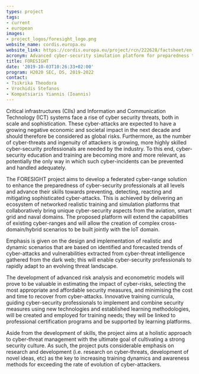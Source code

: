 ```yaml
---
types: project
tags:
- current
- european
images:
- project_logos/foresight_logo.png
website_name: cordis.europa.eu
website_link: https://cordis.europa.eu/project/rcn/222628/factsheet/en
acronym: Advanced cyber-security simulation platform for preparedness training in Aviation, Naval and Power-grid environments
title: FORESIGHT
date: '2019-10-03T10:26:33+02:00'
program: H2020 SEC, DS, 2019-2022
contact: 
- Tsikrika Theodora
- Vrochidis Stefanos
- Kompatsiaris Yiannis (Ioannis)
---
```

<p>
Critical infrastructures (CIIs) and Information and Communication Technology (ICT) systems face a rise of cyber security threats, both in scale and sophistication. These cyber-attacks are expected to have a growing negative economic and societal impact in the next decade and should therefore be considered as global risks. Furthermore, as the number of cyber-threats and ingenuity of attackers is growing, more highly skilled cyber-security professionals are needed by the industry. To this end, cyber-security education and training are becoming more and more relevant, as potentially the only way in which such cyber-incidents can be prevented and handled adequately.
</p>
<p>
The FORESIGHT project aims to develop a federated cyber-range solution to enhance the preparedness of cyber-security professionals at all levels and advance their skills towards preventing, detecting, reacting and mitigating sophisticated cyber-attacks. This is achieved by delivering an ecosystem of networked realistic training and simulation platforms that collaboratively bring unique cyber-security aspects from the aviation, smart grid and naval domains. The proposed platform will extend the capabilities of existing cyber-ranges and will allow the creation of complex cross-domain/hybrid scenarios to be built jointly with the IoT domain.
</p>
<p>
Emphasis is given on the design and implementation of realistic and dynamic scenarios that are based on identified and forecasted trends of cyber-attacks and vulnerabilities extracted from cyber-threat intelligence gathered from the dark web; this will enable cyber-security professionals to rapidly adapt to an evolving threat landscape.
</p>
<p>
The development of advanced risk analysis and econometric models will prove to be valuable in estimating the impact of cyber-risks, selecting the most appropriate and affordable security measures, and minimising the cost and time to recover from cyber-attacks. Innovative training curricula, guiding cyber-security professionals to implement and combine security measures using new technologies and established learning methodologies, will be created and employed for training needs; they will be linked to professional certification programs and be supported by learning platforms.
</p>
<p>
Aside from the development of skills, the project aims at a holistic approach to cyber-threat management with the ultimate goal of cultivating a strong security culture. As such, the project puts considerable emphasis on research and development (i.e. research on cyber-threats, development of novel ideas, etc) as the key to increasing training dynamics and awareness methods for exceeding the rate of evolution of cyber-attackers.
</p>
